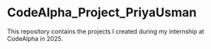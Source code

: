 # CodeAlpha_Project_PriyaUsman
This repository contains the projects I created during my internship at CodeAlpha in 2025.
